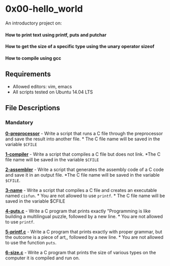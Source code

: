 # 0x00-hello_world
  
An introductory project on:
#### How to print text using printf, puts and putchar
#### How to get the size of a specific type using the unary operator sizeof
#### How to compile using gcc
## Requirements
- Allowed editors: vim, emacs
- All scripts tested on Ubuntu 14.04 LTS
## File Descriptions
### Mandatory
**[0-preprocessor](0-preprocessor)** - Write a script that runs a C file through the preprocessor and save the result into another file.
	* The C file name will be saved in the variable `$CFILE`

**[1-compiler](1-compiler)** - Write a script that compiles a C file but does not link.
	*The C file name will be saved in the variable `$CFILE`

**[2-assembler](2-assembler)** - Write a script that generates the assembly code of a C code and save it in an output file.
 	*The C file name will be saved in the variable `$CFILE`.

**[3-name](3-name)** - Write a script that compiles a C file and creates an executable named `cisfun`.
	* You are not allowed to use `printf`.
	* The C file name will be saved in the variable $CFILE

**[4-puts.c](4-puts.c)** - Write a C program that prints exactly "Programming is like building a multilingual puzzle, followed by a new line.
	* You are not allowed to use `printf`.

**[5-printf.c](5-printf.c)** - Write a C program that prints exactly with proper grammar, but the outcome is a piece of art,, followed by a new line.
	* You are not allowed to use the function `puts`.

**[6-size.c](6-size.c)** - Write a C program that prints the size of various types on the computer it is compiled and run on.

